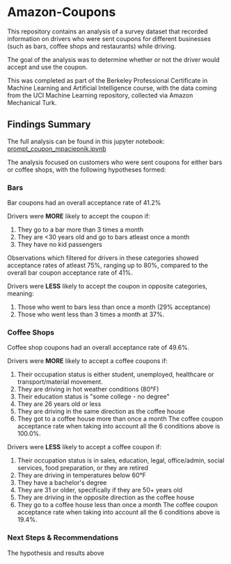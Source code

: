 # Amazon-Coupons

This repository contains an analysis of a survey dataset that recorded information on drivers who were sent coupons for different businesses (such as bars, coffee shops and restaurants) while driving. 

The goal of the analysis was to determine whether or not the driver would accept and use the coupon.

This was completed as part of the Berkeley Professional Certificate in Machine Learning and Artificial Intelligence course, with the data coming from the UCI Machine Learning repository, collected via Amazon Mechanical Turk.

## Findings Summary
The full analysis can be found in this jupyter notebook: [prompt_coupon_mpaciepnik.ipynb](https://github.com/mpacielim/Amazon-Coupons/blob/main/prompt_coupon_mpaciepnik.ipynb)

The analysis focused on customers who were sent coupons for either bars or coffee shops, with the following hypotheses formed:

### Bars
Bar coupons had an overall acceptance rate of 41.2%

Drivers were **MORE** likely to accept the coupon if:
1. They go to a bar more than 3 times a month
2. They are <30 years old and go to bars atleast once a month
3. They have no kid passengers

Observations which filtered for drivers in these categories showed acceptance rates of atleast 75%, ranging up to 80%, compared to the overall bar coupon acceptance rate of 41%. 

Drivers were **LESS** likely to accept the coupon in opposite categories, meaning:
1. Those who went to bars less than once a month (29% acceptance)
2. Those who went less than 3 times a month at 37%.

### Coffee Shops
Coffee shop coupons had an overall acceptance rate of 49.6%.

Drivers were **MORE** likely to accept a coffee coupons if:
1. Their occupation status is either student, unemployed, healthcare or transport/material movement.
2. They are driving in hot weather conditions (80°F)
3. Their education status is "some college - no degree"
4. They are 26 years old or less
5. They are driving in the same direction as the coffee house
6. They got to a coffee house more than once a month
The coffee coupon acceptance rate when taking into account all the 6 conditions above is 100.0%.

Drivers were **LESS** likely to accept a coffee coupon if:
1. Their occupation status is in sales, education, legal, office/admin, social services, food preparation, or they are retired
2. They are driving in temperatures below 60°F
3. They have a bachelor's degree
4. They are 31 or older, specifically if they are 50+ years old
5. They are driving in the opposite direction as the coffee house
6. They go to a coffee house less than once a month
The coffee coupon acceptance rate when taking into account all the 6 conditions above is 19.4%.

### Next Steps & Recommendations
The hypothesis and results above
